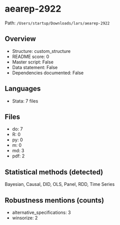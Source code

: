# aearep-2922

Path: `/Users/startup/Downloads/lars/aearep-2922`

## Overview
- Structure: custom_structure
- README score: 0
- Master script: False
- Data statement: False
- Dependencies documented: False

## Languages
- Stata: 7 files

## Files
- do: 7
- R: 0
- py: 0
- m: 0
- md: 3
- pdf: 2

## Statistical methods (detected)
Bayesian, Causal, DID, OLS, Panel, RDD, Time Series

## Robustness mentions (counts)
- alternative_specifications: 3
- winsorize: 2